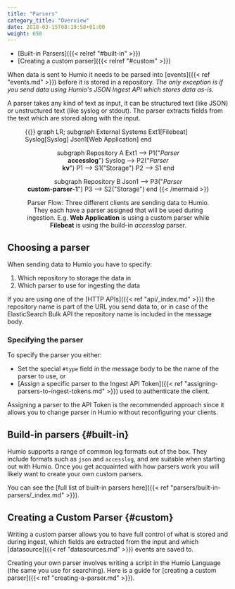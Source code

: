 ```yaml
---
title: "Parsers"
category_title: "Overview"
date: 2018-03-15T08:19:58+01:00
weight: 650
---
```


- [Built-in Parsers]({{< relref "#built-in" >}})
- [Creating a custom parser]({{< relref "#custom" >}})

When data is sent to Humio it needs to be parsed into [events]({{< ref "events.md" >}})
before it is stored in a repository. _The only exception is if you send data
using Humio's JSON Ingest API which stores data as-is._

A parser takes any kind of text as input, it can be structured text (like JSON) or unstructured
text (like syslog or stdout). The parser extracts fields from the text which are
stored along with the input.

<figure>
{{<mermaid align="center">}}
graph LR;
  subgraph External Systems
    Ext1[Filebeat]
    Syslog[Syslog]
    Json1[Web Application]
  end

  subgraph Repository A
  Ext1 --> P1("<em>Parser</em><br/><b>accesslog</b>")
  Syslog --> P2("<em>Parser</em><br/><b>kv</b>")
  P1 --> S1("Storage")
  P2 --> S1
  end

  subgraph Repository B
  Json1 --> P3("<em>Parser</em><br/><b>custom-parser-1</b>")
  P3 --> S2("Storage")
  end
{{< /mermaid >}}
<figcaption>Parser Flow: Three different clients are sending data to Humio. They each have a parser assigned that will be used during ingestion. E.g. <b>Web Application</b> is using a custom parser while <b>Filebeat</b> is using the build-in <em>accesslog</em> parser.</figcaption>
</figure>

## Choosing a parser

When sending data to Humio you have to specify:

1. Which repository to storage the data in
1. Which parser to use for ingesting the data

If you are using one of the [HTTP APIs]({{< ref "api/_index.md" >}}) the repository
name is part of the URL you send data to, or
in case of the ElasticSearch Bulk API the repository name is included in the message body.

### Specifying the parser

To specify the parser you either:

- Set the special `#type` field in the message body to be the name of the parser to use, or
- [Assign a specific parser to the Ingest API Token]({{< ref "assigning-parsers-to-ingest-tokens.md" >}})
used to authenticate the client.

Assigning a parser to the API Token is the recommended approach since it allows
you to change parser in Humio without reconfiguring your clients.  

## Build-in parsers {#built-in}

Humio supports a range of common log formats out of the box.
They include formats such as `json` and `accesslog`, and are suitable when starting out
with Humio. Once you get acquainted with how parsers work you will likely want to
create your own custom parsers.

You can see the [full list of built-in parsers here]({{< ref "parsers/built-in-parsers/_index.md" >}}).

## Creating a Custom Parser {#custom}

Writing a custom parser allows you to have full control of what is stored and
during ingest, which fields are extracted from the input and which [datasource]({{< ref "datasources.md" >}})
events are saved to.

Creating your own parser involves writing a script in the Humio Language (the same
you use for searching). Here is a guide for [creating a custom parser]({{< ref "creating-a-parser.md" >}}).
